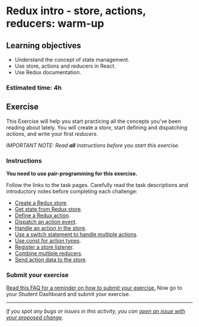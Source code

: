 # Redux intro - store, actions, reducers: warm-up

## Learning objectives
- Understand the concept of state management.
- Use store, actions and reducers in React.
- Use Redux documentation.

### Estimated time: 4h

## Exercise
This Exercise will help you start practicing all the concepts you've been reading about lately. You will create a *store*, start defining and dispatching *actions*, and write your first *reducers*. 

*IMPORTANT NOTE: Read **all** instructions before you start this exercise.*

### Instructions

**You need to use pair-programming for this exercise.**

Follow the links to the task pages. Carefully read the task descriptions and introductory notes before completing each challenge:

- [Create a Redux store](https://www.freecodecamp.org/learn/front-end-development-libraries/redux/create-a-redux-store).
- [Get state from Redux store](https://www.freecodecamp.org/learn/front-end-development-libraries/redux/get-state-from-the-redux-store).
- [Define a Redux action](https://www.freecodecamp.org/learn/front-end-development-libraries/redux/define-a-redux-action).
- [Dispatch an action event](https://www.freecodecamp.org/learn/front-end-development-libraries/redux/dispatch-an-action-event).
- [Handle an action in the store](https://www.freecodecamp.org/learn/front-end-development-libraries/redux/handle-an-action-in-the-store).
- [Use a switch statement to handle multiple actions](https://www.freecodecamp.org/learn/front-end-development-libraries/redux/use-a-switch-statement-to-handle-multiple-actions).
- [Use const for action types](https://www.freecodecamp.org/learn/front-end-development-libraries/redux/use-const-for-action-types).
- [Register a store listener](https://www.freecodecamp.org/learn/front-end-development-libraries/redux/register-a-store-listener).
- [Combine multiple reducers](https://www.freecodecamp.org/learn/front-end-development-libraries/redux/combine-multiple-reducers).
- [Send action data to the store](https://www.freecodecamp.org/learn/front-end-development-libraries/redux/send-action-data-to-the-store).

### Submit your exercise
[Read this FAQ for a reminder on how to submit your exercise.](https://microverse.zendesk.com/hc/en-us/articles/360061344234)
Now go to your Student Dashboard and submit your exercise.


------

_If you spot any bugs or issues in this activity, you can [open an issue with your proposed change](https://github.com/microverseinc/curriculum-transversal-skills/blob/main/git-github/articles/open_issue.md)._

